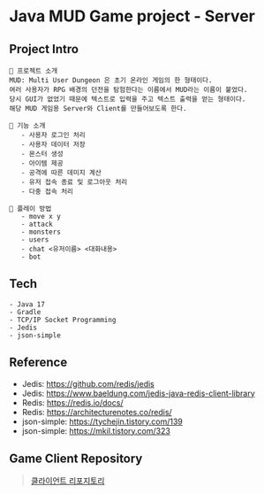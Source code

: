 # Java MUD Game project - Server

## Project Intro
```
🌊 프로젝트 소개
MUD: Multi User Dungeon 은 초기 온라인 게임의 한 형태이다. 
여러 사용자가 RPG 배경의 던전을 탐험한다는 이름에서 MUD라는 이름이 붙었다. 
당시 GUI가 없었기 때문에 텍스트로 입력을 주고 텍스트 출력을 얻는 형태이다.
해당 MUD 게임용 Server와 Client를 만들어보도록 한다. 
 
💾 기능 소개 
   - 사용자 로그인 처리 
   - 사용자 데이터 저장 
   - 몬스터 생성 
   - 아이템 제공 
   - 공격에 따른 데미지 계산 
   - 유저 접속 종료 및 로그아웃 처리 
   - 다중 접속 처리 
   
📑 플레이 방법 
   - move x y
   - attack
   - monsters
   - users
   - chat <유저이름> <대화내용>
   - bot 
```

## Tech
```
- Java 17
- Gradle 
- TCP/IP Socket Programming
- Jedis
- json-simple
```

## Reference
 - Jedis: https://github.com/redis/jedis 
 - Jedis: https://www.baeldung.com/jedis-java-redis-client-library 
 - Redis: https://redis.io/docs/ 
 - Redis: https://architecturenotes.co/redis/
 - json-simple: https://tychejin.tistory.com/139
 - json-simple: https://mkil.tistory.com/323 


## Game Client Repository
> [클라이언트 리포지토리](https://github.com/yuny0623/Java-MUD-Game-Client)
